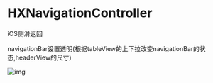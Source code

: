 # HXNavigationController


iOS侧滑返回

navigationBar设置透明(根据tableView的上下拉改变navigationBar的状态,headerView的尺寸)


![img](https://github.com/zengweizhen/HXNavigationController/blob/master/HXNavigationController/Resoure/readme.jpg)

